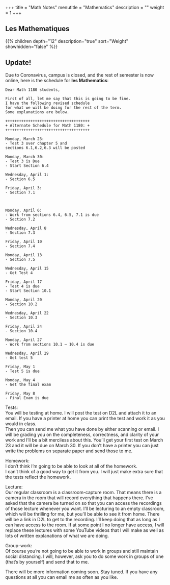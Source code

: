 +++
title = "Math Notes"
menutitle = "Mathematics"
description = ""
weight = 1
+++

## Les Mathematiques
{{% children depth="12" description="true" sort="Weight" showhidden="false" %}}

## Update!

Due to Coronavirus, campus is closed, and the rest of semester is now online, here is the schedule for **les Mathematics**:
```
Dear Math 1180 students,

First of all, let me say that this is going to be fine.
I have the following revised schedule
for what we will be doing for the rest of the term.  
Some explanations are below.

+++++++++++++++++++++++++++++++++++++
+ Alternate Schedule for Math 1180: +
+++++++++++++++++++++++++++++++++++++

Monday, March 23:
- Test 3 over chapter 5 and
sections 6.1,6.2,6.3 will be posted

Monday, March 30:
- Test 3 is Due
- Start Section 6.4

Wednesday, April 1:
- Section 6.5

Friday, April 3:
- Section 7.1



Monday, April 6:
- Work from sections 6.4, 6.5, 7.1 is due
- Section 7.2

Wednesday, April 8
- Section 7.3

Friday, April 10
- Section 7.4

Monday, April 13
- Section 7.5

Wednesday, April 15
- Get Test 4

Friday, April 17
- Test 4 is due
- Start Section 10.1

Monday, April 20
- Section 10.2

Wednesday, April 22
- Section 10.3

Friday, April 24
- Section 10.4

Monday, April 27
- Work from sections 10.1 – 10.4 is due

Wednesday, April 29
- Get test 5

Friday, May 1
- Test 5 is due

Monday, May 4
- Get the final exam

Friday, May 8
- Final Exam is due
```


Tests: <br/>
You will be testing at home.
I will post the test on D2L and attach it to an email.
If you have a printer at home you can print the test and work it as you would in class.  
Then you can send me what you have done by either
scanning or email.
I will be grading you on the completeness, correctness, and clarity of your work and I’ll be a bit merciless about this.
You’ll get your first test on March 23 and it will be due on March 30.
If you don’t have a printer you can just write the problems on separate paper and send those to me.

Homework: <br/>
I don’t think I’m going to be able to look at all of the homework.  
I can’t think of a good way to get it from you.  I will just make extra sure that the tests reflect the homework.

Lecture: <br/>
Our regular classroom is a classroom-capture room.
That means there is a camera in the room that will record everything that happens there.
I’ve asked that the camera be turned on so that you can access the recordings of those lecture whenever you want. I’ll be lecturing to an empty classroom, which will be thrilling for me, but you’ll be able to see it from home.  There will be a link in D2L to get to the recording.  I’ll keep doing that as long as I can have access to the room.  If at some point I no longer have access, I will replace these lectures with some YouTube videos that I will make as well as lots of written explanations of what we are doing.

Group-work: <br/>
Of course you’re not going to be able to work in groups and still maintain social distancing.  I will, however, ask you to do some work in groups of one (that’s by yourself) and send that to me.

There will be more information coming soon.  Stay tuned.  If you have any questions at all you can email me as often as you like.
